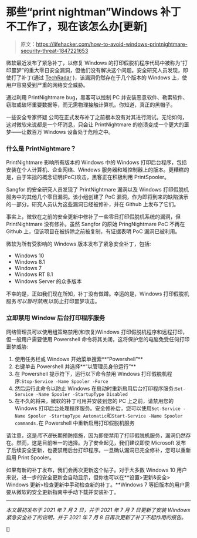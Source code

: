 # 那些“print nightman”Windows 补丁不工作了，现在该怎么办[更新]

> 原文：<https://lifehacker.com/how-to-avoid-windows-printnightmare-security-threat-1847221653>

微软最近发布了紧急补丁，以修复 Windows 的打印假脱机程序代码中被称为“打印噩梦”的重大零日安全漏洞，但他们没有解决这个问题。安全研究人员发现，即使打了补丁(通过 [TechRadar](https://www.techradar.com/news/microsofts-emergency-printnightmare-patch-doesnt-actually-fix-the-issue-at-all) )，该漏洞仍然存在于几个版本的 Windows 上，使用户容易受到严重的网络安全威胁。



通过利用 PrintNightmare bug，黑客可以控制 PC 并安装恶意软件、勒索软件、窃取或破坏重要数据等，而无需物理接触计算机。你知道，真正的黑帽子。

一些安全专家怀疑 公司在正式发布补丁之前根本没有对其进行测试。无论如何，这对微软来说都是一个坏消息，只会让 PrintNightmare 的崩溃变成一个更大的噩梦——让数百万 Windows 设备处于危险之中。

### **什么是 PrintNightmare？**

PrintNightmare 影响所有版本的 Windows 中的 Windows 打印后台程序，包括安装在个人计算机、企业网络、Windows 服务器和域控制器上的版本。更糟糕的是，由于笨拙的概念证明(PoC)攻击，黑客正在积极利用 PrintSpooler。

Sangfor 的安全研究人员发现了 PrintNightmare 漏洞以及 Windows 打印假脱机服务中的其他几个零日漏洞。该小组创建了 PoC 漏洞，作为即将到来的缺陷演示的一部分。研究人员认为这些漏洞已经被修补，并在 Github 上发布了它们。

事实上，微软在之前的安全更新中修补了一些零日打印假脱机系统的漏洞，但 PrintNightmare 没有修补。虽然 Sangfor 的原始 PringNightmare PoC 不再在 Github 上，但该项目在被拆除之前被复制，有证据表明 PoC 漏洞已被利用。

微软为所有受影响的 Windows 版本发布了紧急安全补丁，包括:

*   Windows 10
*   Windows 8.1
*   Windows 7
*   Windows RT 8.1
*   Windows Server 的众多版本

不幸的是，正如我们现在所知，补丁没有做蹲。幸运的是，Windows 打印假脱机服务*可以暂时禁用*,以防止打印噩梦攻击。

### **立即禁用 Window 后台打印程序服务**

网络管理员可以使用组策略禁用(和恢复)Windows 打印假脱机程序和远程打印，但一般用户需要使用 Powershell 命令将其关闭，这将保护您的电脑免受任何打印噩梦威胁:

1.  使用任务栏或 Windows 开始菜单搜索**“Powershell”**
2.  右键单击 Powershell 并选择**“以管理员身份运行”**
3.  在 Powershell 提示符下，运行以下命令禁用 Windows 打印假脱机程序:`Stop-Service -Name Spooler -Force`
4.  然后运行此命令以防止 Windows 在启动时重新启用后台打印程序服务:`Set-Service -Name Spooler -StartupType Disabled`
5.  在不久的将来，微软的补丁可用并安装到您的 PC 上之前，请禁用您的 Windows 打印后台处理程序服务。安全修补后，您可以使用`Set-Service -Name Spooler -StartupType Automatic`和`Start-Service -Name Spooler commands.`在 Powershell 中重新启用打印假脱机服务

请注意，这是*而不是*长期预防措施，因为即使禁用了打印假脱机服务，漏洞仍然存在。然而，这是目前唯一的选择。为了安全起见，我们建议即使 Microsoft 发布了后续安全更新，也要禁用后台打印程序。一旦确认漏洞已完全修补，您可以重新启用 Print Spooler。

如果有新的补丁发布，我们会再次更新这个帖子。对于大多数 Windows 10 用户来说，进一步的安全更新会自动显示，但你也可以在**设置>更新&安全> Windows 更新>检查更新中手动检查新的补丁。**Windows 7 等旧版本的用户需要从微软的安全更新指南中手动下载并安装补丁。

* * *

*本文最初发布于 2021 年 7 月 2 日，并于 2021 年 7 月 7 日更新了安装 Windows 紧急安全补丁的说明，并于 2021 年 7 月 8 日再次更新了补丁不起作用的报告。*

[]